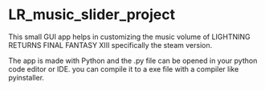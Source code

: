 # LR_music_slider_project


This small GUI app helps in customizing the music volume of LIGHTNING RETURNS FINAL FANTASY XIII specifically the steam version. 


The app is made with Python and the .py file can be opened in your python code editor or IDE. you can compile it to a exe file with a compiler like pyinstaller. 





